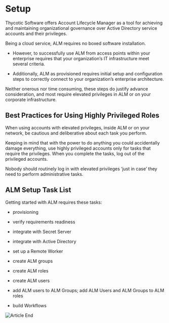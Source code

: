 ﻿[title]: # (Setup)
[tags]: # (Account Lifecycle Manager,ALM,)
[priority]: # (5000)

# Setup

Thycotic Software offers Account Lifecycle Manager as a tool for achieving and maintaining organizational governance over Active Directory service accounts and their privileges.

Being a cloud service, ALM requires no boxed software installation.

* However, to successfully use ALM from access points within your enterprise requires that your organization’s IT infrastructure meet several criteria.

* Additionally, ALM as provisioned requires initial setup and configuration steps to correctly connect to your organization’s enterprise architecture.

Neither onerous nor time consuming, these steps do justify advance consideration, and most require elevated privileges in ALM or on your corporate infrastructure.

## Best Practices for Using Highly Privileged Roles

When using accounts with elevated privileges, inside ALM or on your network, be cautious and deliberative about each task you perform.

Keeping in mind that with the power to do anything you could accidentally damage everything, use highly privileged accounts only for tasks that require the privileges. When you complete the tasks, log out of the privileged accounts.

Nobody should routinely log in with elevated privileges ‘just in case’ they need to perform administrative tasks.

## ALM Setup Task List

Getting started with ALM requires these tasks:

* provisioning

* verify requirements readiness

* integrate with Secret Server

* integrate with Active Directory

* set up a Remote Worker

* create ALM groups

* create ALM roles

* create ALM users

* add ALM users to ALM Groups; add ALM Users and ALM Groups to ALM roles

* build Workflows

![Article End](../../alm-bug.png)

  
